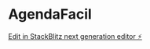 # AgendaFacil

[Edit in StackBlitz next generation editor ⚡️](https://stackblitz.com/~/github.com/cleitonixc/AgendaFacil)